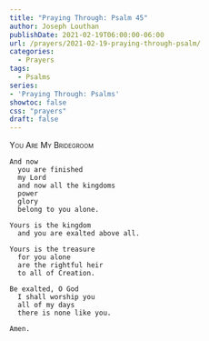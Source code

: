 ```yaml
---
title: "Praying Through: Psalm 45"
author: Joseph Louthan
publishDate: 2021-02-19T06:00:00-06:00
url: /prayers/2021-02-19-praying-through-psalm/
categories:
  - Prayers
tags:
  - Psalms
series:
- 'Praying Through: Psalms'
showtoc: false
css: "prayers"
draft: false
---
```

<div style="font-variant: small-caps;">
You Are My Bridegroom
</div>

```text
And now
  you are finished
  my Lord
  and now all the kingdoms
  power
  glory
  belong to you alone.

Yours is the kingdom
  and you are exalted above all.

Yours is the treasure
  for you alone
  are the rightful heir
  to all of Creation.

Be exalted, O God
  I shall worship you
  all of my days
  there is none like you.

Amen.
```
